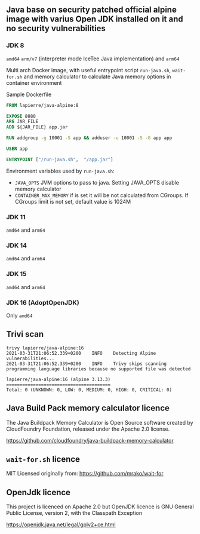 ## Java base on security patched official alpine image with varius Open JDK installed on it and no security vulnerabilities 
 
### JDK 8

`amd64` `arm/v7` (interpreter mode IceTee Java implementation) and `arm64`

Multi arch Docker image, with useful entrypoint script `run-java.sh`, `wait-for.sh` and memory calculator to calculate Java memory 
options in container environment 

Sample Dockerfile

```dockerfile
FROM lapierre/java-alpine:8

EXPOSE 8080
ARG JAR_FILE
ADD ${JAR_FILE} app.jar

RUN addgroup -g 10001 -S app && adduser -u 10001 -S -G app app

USER app

ENTRYPOINT ["/run-java.sh",  "/app.jar"]
```

Environment variables used by `run-java.sh`:

- `JAVA_OPTS` JVM options to pass to java. Setting JAVA_OPTS disable memory calculator
- `CONTAINER_MAX_MEMORY` if is set it will be not calculated from CGroups. If CGroups limit is not set, default value is 1024M

### JDK 11

`amd64` and `arm64`

### JDK 14

`amd64` and `arm64`

### JDK 15

`amd64` and `arm64`

### JDK 16 (AdoptOpenJDK)

Only `amd64`

## Trivi scan

```
trivy lapierre/java-alpine:16
2021-03-31T21:06:52.339+0200	INFO	Detecting Alpine vulnerabilities...
2021-03-31T21:06:52.339+0200	INFO	Trivy skips scanning programming language libraries because no supported file was detected

lapierre/java-alpine:16 (alpine 3.13.3)
=======================================
Total: 0 (UNKNOWN: 0, LOW: 0, MEDIUM: 0, HIGH: 0, CRITICAL: 0)

```

## Java Build Pack memory calculator licence

The Java Buildpack Memory Calculator is Open Source software created by CloudFoundry Foundation, released under the Apache 2.0 license.

https://github.com/cloudfoundry/java-buildpack-memory-calculator

## `wait-for.sh` licence

MIT Licensed originally from: https://github.com/mrako/wait-for

## OpenJdk licence

This project is licenced on Apache 2.0 but OpenJDK licence is
GNU General Public License, version 2, with the Classpath Exception

https://openjdk.java.net/legal/gplv2+ce.html

